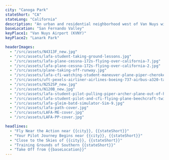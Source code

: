 ```yaml
---
city: "Canoga Park"
stateShort: "CA"
stateLong: "California"
description: "An urban and residential neighborhood west of Van Nuys with good access to local aviation facilities."
baseLocation: "San Fernando Valley"
keyPlace1: "Van Nuys Airport (KVNY)"
keyPlace2: "Lanark Park"

headerImages:
  - "/src/assets/N4313F_new.jpg"
  - "/src/assets/lafa-student-taking-ground-lessons.jpg"
  - "/src/assets/lafa-plane-cessna-172s-flying-over-california-7.jpg"
  - "/src/assets/lafa-plane-cessna-172s-flying-over-california-2.jpg"
  - "/src/assets/plane-taking-off-runway.jpg"
  - "/src/assets/lafa-cfi-watching-student-maneuver-plane-piper-cherokee-outside-hangar.jpg"
  - "/src/assets/uft-pexels-airliner-airlines-boeing-737-airbus-a320-taking-off-runway.jpg"
  - "/src/assets/N252SP_new.jpg"
  - "/src/assets/N120B_new.jpg"
  - "/src/assets/lafa-student-pilot-pulling-piper-archer-plane-out-of-hangar-2.jpg"
  - "/src/assets/lafa-student-pilot-and-cfi-flying-plane-beechcraft-twin-engine-4.jpg"
  - "/src/assets/lafa-gleim-batd-simulator-Sim-9.jpg"
  - "/src/assets/lafa-path-cover.jpg"
  - "/src/assets/LAFA-ME-cover.jpg"
  - "/src/assets/LAFA-PP-cover.jpg"

headlines:
  - "Fly Near the Action near {{city}}, {{stateShort}}"
  - "Your Pilot Journey Begins near {{city}}, {{stateShort}}"
  - "Close to the Skies of {{city}}, {{stateShort}}"
  - "Training Grounds of Southern {{stateShort}}"
  - "Take Off from {{baseLocation}}"
---
```

